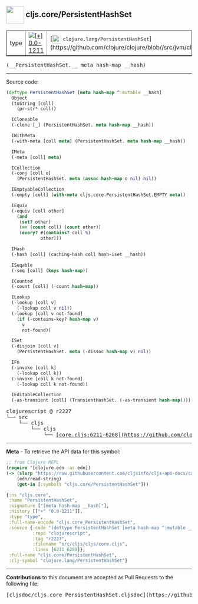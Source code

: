 ## <img width="48px" valign="middle" src="http://i.imgur.com/Hi20huC.png"> cljs.core/PersistentHashSet

 <table border="1">
<tr>

<td>type</td>
<td><a href="https://github.com/cljsinfo/cljs-api-docs/tree/0.0-1211"><img valign="middle" alt="[+] 0.0-1211" src="https://img.shields.io/badge/+-0.0--1211-lightgrey.svg"></a> </td>
<td>
[<img height="24px" valign="middle" src="http://i.imgur.com/1GjPKvB.png"> <samp>clojure.lang/PersistentHashSet</samp>](https://github.com/clojure/clojure/blob//src/jvm/clojure/lang/PersistentHashSet.java)
</td>
</tr>
</table>

 <samp>
(__PersistentHashSet.__ meta hash-map __hash)<br>
</samp>

---





Source code:

```clj
(deftype PersistentHashSet [meta hash-map ^:mutable __hash]
  Object
  (toString [coll]
    (pr-str* coll))

  ICloneable
  (-clone [_] (PersistentHashSet. meta hash-map __hash))

  IWithMeta
  (-with-meta [coll meta] (PersistentHashSet. meta hash-map __hash))

  IMeta
  (-meta [coll] meta)

  ICollection
  (-conj [coll o]
    (PersistentHashSet. meta (assoc hash-map o nil) nil))

  IEmptyableCollection
  (-empty [coll] (with-meta cljs.core.PersistentHashSet.EMPTY meta))

  IEquiv
  (-equiv [coll other]
    (and
     (set? other)
     (== (count coll) (count other))
     (every? #(contains? coll %)
             other)))

  IHash
  (-hash [coll] (caching-hash coll hash-iset __hash))

  ISeqable
  (-seq [coll] (keys hash-map))

  ICounted
  (-count [coll] (-count hash-map))

  ILookup
  (-lookup [coll v]
    (-lookup coll v nil))
  (-lookup [coll v not-found]
    (if (-contains-key? hash-map v)
      v
      not-found))

  ISet
  (-disjoin [coll v]
    (PersistentHashSet. meta (-dissoc hash-map v) nil))

  IFn
  (-invoke [coll k]
    (-lookup coll k))
  (-invoke [coll k not-found]
    (-lookup coll k not-found))

  IEditableCollection
  (-as-transient [coll] (TransientHashSet. (-as-transient hash-map))))
```

 <pre>
clojurescript @ r2227
└── src
    └── cljs
        └── cljs
            └── <ins>[core.cljs:6211-6268](https://github.com/clojure/clojurescript/blob/r2227/src/cljs/cljs/core.cljs#L6211-L6268)</ins>
</pre>


---

__Meta__ - To retrieve the API data for this symbol:

```clj
;; from Clojure REPL
(require '[clojure.edn :as edn])
(-> (slurp "https://raw.githubusercontent.com/cljsinfo/cljs-api-docs/catalog/cljs-api.edn")
    (edn/read-string)
    (get-in [:symbols "cljs.core/PersistentHashSet"]))
```

```clj
{:ns "cljs.core",
 :name "PersistentHashSet",
 :signature ["[meta hash-map __hash]"],
 :history [["+" "0.0-1211"]],
 :type "type",
 :full-name-encode "cljs.core_PersistentHashSet",
 :source {:code "(deftype PersistentHashSet [meta hash-map ^:mutable __hash]\n  Object\n  (toString [coll]\n    (pr-str* coll))\n\n  ICloneable\n  (-clone [_] (PersistentHashSet. meta hash-map __hash))\n\n  IWithMeta\n  (-with-meta [coll meta] (PersistentHashSet. meta hash-map __hash))\n\n  IMeta\n  (-meta [coll] meta)\n\n  ICollection\n  (-conj [coll o]\n    (PersistentHashSet. meta (assoc hash-map o nil) nil))\n\n  IEmptyableCollection\n  (-empty [coll] (with-meta cljs.core.PersistentHashSet.EMPTY meta))\n\n  IEquiv\n  (-equiv [coll other]\n    (and\n     (set? other)\n     (== (count coll) (count other))\n     (every? #(contains? coll %)\n             other)))\n\n  IHash\n  (-hash [coll] (caching-hash coll hash-iset __hash))\n\n  ISeqable\n  (-seq [coll] (keys hash-map))\n\n  ICounted\n  (-count [coll] (-count hash-map))\n\n  ILookup\n  (-lookup [coll v]\n    (-lookup coll v nil))\n  (-lookup [coll v not-found]\n    (if (-contains-key? hash-map v)\n      v\n      not-found))\n\n  ISet\n  (-disjoin [coll v]\n    (PersistentHashSet. meta (-dissoc hash-map v) nil))\n\n  IFn\n  (-invoke [coll k]\n    (-lookup coll k))\n  (-invoke [coll k not-found]\n    (-lookup coll k not-found))\n\n  IEditableCollection\n  (-as-transient [coll] (TransientHashSet. (-as-transient hash-map))))",
          :repo "clojurescript",
          :tag "r2227",
          :filename "src/cljs/cljs/core.cljs",
          :lines [6211 6268]},
 :full-name "cljs.core/PersistentHashSet",
 :clj-symbol "clojure.lang/PersistentHashSet"}

```

---

__Contributions__ to this document are accepted as Pull Requests to the following file:

 <pre>
[cljsdoc/cljs.core_PersistentHashSet.cljsdoc](https://github.com/cljsinfo/cljs-api-docs/blob/master/cljsdoc/cljs.core_PersistentHashSet.cljsdoc)
</pre>

